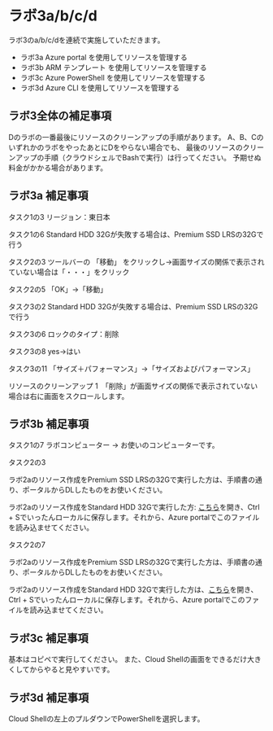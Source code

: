 # ラボ3a/b/c/d

ラボ3のa/b/c/dを連続で実施していただきます。

- ラボ3a Azure portal を使用してリソースを管理する
- ラボ3b ARM テンプレート を使用してリソースを管理する
- ラボ3c Azure PowerShell を使用してリソースを管理する
- ラボ3d Azure CLI を使用してリソースを管理する


## ラボ3全体の補足事項

Dのラボの一番最後にリソースのクリーンアップの手順があります。
A、B、CのいずれかのラボをやったあとにDをやらない場合でも、
最後のリソースのクリーンアップの手順（クラウドシェルでBashで実行）は行ってください。
予期せぬ料金がかかる場合があります。

## ラボ3a 補足事項


タスク1の3
リージョン：東日本

タスク1の6
Standard HDD 32Gが失敗する場合は、Premium SSD LRSの32Gで行う

タスク2の3
ツールバーの 「移動」 をクリックし→画面サイズの関係で表示されていない場合は「・・・」をクリック

タスク2の5
「OK」→「移動」

タスク3の2
Standard HDD 32Gが失敗する場合は、Premium SSD LRSの32Gで行う

タスク3の6
ロックのタイプ：削除

タスク3の8
yes→はい

タスク3の11
「サイズ＋パフォーマンス」→「サイズおよびパフォーマンス」

リソースのクリーンアップ
1　「削除」が画面サイズの関係で表示されていない場合は右に画面をスクロールします。

## ラボ3b 補足事項

タスク1の7
ラボコンピューター → お使いのコンピューターです。

タスク2の3


ラボ2aのリソース作成をPremium SSD LRSの32Gで実行した方は、手順書の通り、ポータルからDLしたものをお使いください。

ラボ2aのリソース作成をStandard HDD 32Gで実行した方: [こちら](https://raw.githubusercontent.com/MicrosoftLearning/AZ-104JA-MicrosoftAzureAdministrator/master/Allfiles/Labs/03/az104-03b-md-template.json)を開き、Ctrl + Sでいったんローカルに保存します。それから、Azure portalでこのファイルを読み込ませてください。


タスク2の7

ラボ2aのリソース作成をPremium SSD LRSの32Gで実行した方は、手順書の通り、ポータルからDLしたものをお使いください。

ラボ2aのリソース作成をStandard HDD 32Gで実行した方は、[こちら](https://raw.githubusercontent.com/MicrosoftLearning/AZ-104JA-MicrosoftAzureAdministrator/master/Allfiles/Labs/03/az104-03b-md-parameters.json)を開き、Ctrl + Sでいったんローカルに保存します。それから、Azure portalでこのファイルを読み込ませてください。

## ラボ3c 補足事項

基本はコピペで実行してください。
また、Cloud Shellの画面をできるだけ大きくしてからやると見やすいです。

## ラボ3d 補足事項

Cloud Shellの左上のプルダウンでPowerShellを選択します。